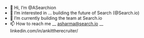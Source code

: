 - 👋 Hi, I’m @ASearchion
- 👀 I’m interested in ... building the future of Search (@Search.io)
- 🌱 I’m currently building the team at Search.io
- 📫 How to reach me __ asharma@search.io __ linkedin.com/in/ankittherecruiter/
